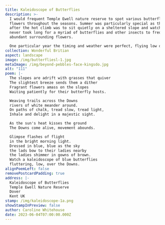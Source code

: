 ```yaml
---
title: Kaleidoscope of Butterflies
description: >-
  I would frequent Temple Ewell nature reserve to spot various butterflies and
  flowers throughout the seasons. Summer was particularly special as the reward
  after the hot climb was to sit quietly on a sheltered slope and watch. It
  never took long for a myriad of butterflies and other insects to frequent the
  abundant surrounding flowers.

  One particular year the timing and weather were perfect, flying low over a sheltered slope were thousands of blue butterflies, it went from saying, there's one, there's one, to silence as it became apparent something rather special was happening. Being surrounded by so many gentle creatures at once was awe-inspiring.
collection: Wonderful Britian
aspect: landscape
image: /img/butterfliesl-1.jpg
metaImage: /img/beyond-pebbles-face-kingsdo.jpg
alt: "111"
poem: |-
  The slopes are adrift with grasses that quiver
  The slightest breeze sends them a dither
  Fragrant flowers amass on the slopes
  Waiting patiently for their butterfly hosts.

  Weaving trails across the Downs
  rivers of white meander around.
  On paths of chalk, tread slow, tread light,
  Inhale and delight in a majestic sight.

  As the sun's heat kisses the ground
  The Downs come alive, movement abounds.

  Glimpse flashes of flight 
  in the bright morning light.
  Dressed in blue, blue as the sky
  the lads bow to their ladies nearby
  the ladies shimmer in gowns of brown.
  Watch a kaleidoscope of blue butterflies
  fluttering, low, over the Downs.
alignPoemLeft: false
removePostcardPadding: true
address: |-
  Kaleidoscope of Butterflies
  Temple Ewell Nature Reserve
  Dover
  Kent UK
stamp: /img/kaleidoscope-1a.png
showStampInPreview: false
author: Caroline Whitehouse
date: 2023-06-04T07:00:00.000Z
---
```

